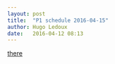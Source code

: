 ```yaml
---
layout: post
title:  "P1 schedule 2016-04-15"
author: Hugo Ledoux
date:   2016-04-12 08:13
---
```


[there](http://tudelftgeomatics.github.io/thesis/pdfs/dubbeling.pdf)

